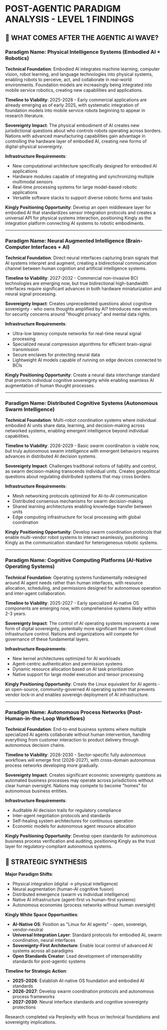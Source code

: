 # POST-AGENTIC PARADIGM ANALYSIS - LEVEL 1 FINDINGS

## 🤖 WHAT COMES AFTER THE AGENTIC AI WAVE?

### Paradigm Name: **Physical Intelligence Systems (Embodied AI + Robotics)**

**Technical Foundation**: Embodied AI integrates machine learning, computer vision, robot learning, and language technologies into physical systems, enabling robots to perceive, act, and collaborate in real-world environments. Foundation models are increasingly being integrated into mobile service robotics, creating new capabilities and applications.

**Timeline to Viability**: 2025-2028 - Early commercial applications are already emerging as of early 2025, with systematic integration of foundation models into mobile service robots beginning to appear in research literature.

**Sovereignty Impact**: The physical embodiment of AI creates new jurisdictional questions about who controls robots operating across borders. Nations with advanced manufacturing capabilities gain advantage in controlling the hardware layer of embodied AI, creating new forms of digital-physical sovereignty.

**Infrastructure Requirements**:
- New computational architecture specifically designed for embodied AI applications
- Hardware modules capable of integrating and synchronizing multiple multimodal sensors
- Real-time processing systems for large model-based robotic applications
- Versatile software stacks to support diverse robotic forms and tasks

**Kingly Positioning Opportunity**: Develop an open middleware layer for embodied AI that standardizes sensor integration protocols and creates a universal API for physical systems interaction, positioning Kingly as the integration platform connecting AI systems to robotic embodiments.

---

### Paradigm Name: **Neural Augmented Intelligence (Brain-Computer Interfaces + AI)**

**Technical Foundation**: Direct neural interfaces capturing brain signals that AI systems interpret and augment, creating a bidirectional communication channel between human cognition and artificial intelligence systems.

**Timeline to Viability**: 2027-2032 - Commercial non-invasive BCI technologies are emerging now, but true bidirectional high-bandwidth interfaces require significant advances in both hardware miniaturization and neural signal processing.

**Sovereignty Impact**: Creates unprecedented questions about cognitive sovereignty - who owns thoughts amplified by AI? Introduces new vectors for security concerns around "thought privacy" and mental data rights.

**Infrastructure Requirements**:
- Ultra-low latency compute networks for real-time neural signal processing
- Specialized neural compression algorithms for efficient brain-signal transmission
- Secure enclaves for protecting neural data
- Lightweight AI models capable of running on edge devices connected to BCIs

**Kingly Positioning Opportunity**: Create a neural data interchange standard that protects individual cognitive sovereignty while enabling seamless AI augmentation of human thought processes.

---

### Paradigm Name: **Distributed Cognitive Systems (Autonomous Swarm Intelligence)**

**Technical Foundation**: Multi-robot coordination systems where individual embodied AI units share data, learning, and decision-making across networked systems, enabling emergent intelligence beyond individual capabilities.

**Timeline to Viability**: 2026-2029 - Basic swarm coordination is viable now, but truly autonomous swarm intelligence with emergent behaviors requires advances in distributed AI decision systems.

**Sovereignty Impact**: Challenges traditional notions of liability and control, as swarm decision-making transcends individual units. Creates geopolitical questions about regulating distributed systems that may cross borders.

**Infrastructure Requirements**:
- Mesh networking protocols optimized for AI-to-AI communication
- Distributed consensus mechanisms for swarm decision-making
- Shared learning architectures enabling knowledge transfer between units
- Edge computing infrastructure for local processing with global coordination

**Kingly Positioning Opportunity**: Develop swarm coordination protocols that enable multi-vendor robot systems to interact seamlessly, positioning Kingly as the communication standard for heterogeneous robotic systems.

---

### Paradigm Name: **Cognitive Computing Platforms (AI-Native Operating Systems)**

**Technical Foundation**: Operating systems fundamentally redesigned around AI agent needs rather than human interfaces, with resource allocation, scheduling, and permissions designed for autonomous operation and inter-agent collaboration.

**Timeline to Viability**: 2025-2027 - Early specialized AI-native OS components are emerging now, with comprehensive systems likely within 2-3 years.

**Sovereignty Impact**: The control of AI operating systems represents a new form of digital sovereignty, potentially more significant than current cloud infrastructure control. Nations and organizations will compete for governance of these fundamental layers.

**Infrastructure Requirements**:
- New kernel architectures optimized for AI workloads
- Agent-centric authentication and permission systems
- Dynamic resource allocation based on AI task prioritization
- Native support for large model execution and tensor processing

**Kingly Positioning Opportunity**: Create the Linux equivalent for AI agents - an open-source, community-governed AI operating system that prevents vendor lock-in and enables sovereign deployment of AI infrastructure.

---

### Paradigm Name: **Autonomous Process Networks (Post-Human-in-the-Loop Workflows)**

**Technical Foundation**: End-to-end business systems where multiple specialized AI agents collaborate without human intervention, handling everything from customer interaction to product delivery through autonomous decision chains.

**Timeline to Viability**: 2026-2030 - Sector-specific fully autonomous workflows will emerge first (2026-2027), with cross-domain autonomous process networks developing more gradually.

**Sovereignty Impact**: Creates significant economic sovereignty questions as automated business processes may operate across jurisdictions without clear human oversight. Nations may compete to become "homes" for autonomous business entities.

**Infrastructure Requirements**:
- Auditable AI decision trails for regulatory compliance
- Inter-agent negotiation protocols and standards
- Self-healing system architectures for continuous operation
- Economic models for autonomous agent resource allocation

**Kingly Positioning Opportunity**: Develop open standards for autonomous business process verification and auditing, positioning Kingly as the trust layer for regulatory-compliant autonomous systems.

## 🎯 STRATEGIC SYNTHESIS

**Major Paradigm Shifts**:
- Physical integration (digital → physical intelligence)
- Neural augmentation (human-AI cognitive fusion)
- Distributed emergence (swarm vs individual intelligence)
- Native AI infrastructure (agent-first vs human-first systems)
- Autonomous economies (process networks without human oversight)

**Kingly White Space Opportunities**:
- **AI-Native OS**: Position as "Linux for AI agents" - open, sovereign, vendor-neutral
- **Universal Integration Layer**: Standard protocols for embodied AI, swarm coordination, neural interfaces
- **Sovereignty-First Architecture**: Enable local control of advanced AI systems across all paradigms
- **Open Standards Creator**: Lead development of interoperability standards for post-agentic systems

**Timeline for Strategic Action**:
- **2025-2026**: Establish AI-native OS foundation and embodied AI standards
- **2026-2027**: Develop swarm coordination protocols and autonomous process frameworks
- **2027-2030**: Neural interface standards and cognitive sovereignty protections

Research completed via Perplexity with focus on technical foundations and sovereignty implications.